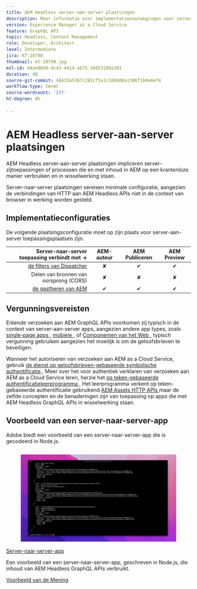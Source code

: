 ```yaml
---
title: AEM Headless server-aan-server plaatsingen
description: Meer informatie over implementatieoverwegingen voor server-naar-server AEM Headless-implementaties.
version: Experience Manager as a Cloud Service
feature: GraphQL API
topic: Headless, Content Management
role: Developer, Architect
level: Intermediate
jira: KT-10798
thumbnail: kt-10798.jpg
exl-id: d4ae08d9-dc43-4414-ab75-26853186a301
duration: 48
source-git-commit: 48433a5367c281cf5a1c106b08a1306f1b0e8ef4
workflow-type: tm+mt
source-wordcount: '237'
ht-degree: 0%

---
```


# AEM Headless server-aan-server plaatsingen

AEM Headless server-aan-server plaatsingen impliceren server-zijtoepassingen of processen die en met inhoud in AEM op een krantenloze manier verbruiken en in wisselwerking staan.

Server-naar-server plaatsingen vereisen minimale configuratie, aangezien de verbindingen van HTTP aan AEM Headless APIs niet in de context van browser in werking worden gesteld.

## Implementatieconfiguraties

De volgende plaatsingsconfiguratie moet op zijn plaats voor server-aan-server toepassingsplaatsen zijn.

| Server-naar-server toepassing verbindt met → | AEM-auteur | AEM Publiceren | AEM Preview |
|---------------------------------------------------------------:|:----------:|:-----------:|:-----------:|
| [ de filters van Dispatcher ](./configurations/dispatcher-filters.md) | ✘ | ✔ | ✔ |
| Delen van bronnen van oorsprong (CORS) | ✘ | ✘ | ✘ |
| [ de gastheren van AEM ](./configurations/aem-hosts.md) | ✔ | ✔ | ✔ |

## Vergunningsvereisten

Erkende verzoeken aan AEM GraphQL APIs voorkomen zij typisch in de context van server-aan-server apps, aangezien andere app types, zoals [ single-page apps ](./spa.md), [ mobiele ](./mobile.md), of [ Componenten van het Web ](./web-component.md), typisch vergunning gebruiken aangezien het moeilijk is om de geloofsbrieven te beveiligen.

Wanneer het autoriseren van verzoeken aan AEM as a Cloud Service, gebruik [ de dienst op geloofsbrieven-gebaseerde symbolische authentificatie ](https://experienceleague.adobe.com/docs/experience-manager-cloud-service/content/implementing/developing/generating-access-tokens-for-server-side-apis.html). Meer over het voor authentiek verklaren van verzoeken aan AEM as a Cloud Service leren, herzie het [ op teken-gebaseerde authentificatieleerprogramma ](https://experienceleague.adobe.com/docs/experience-manager-learn/getting-started-with-aem-headless/authentication/overview.html). Het leerprogramma verkent op teken-gebaseerde authentificatie gebruikend [ AEM Assets HTTP APIs ](https://experienceleague.adobe.com/docs/experience-manager-cloud-service/content/assets/admin/mac-api-assets.html) maar de zelfde concepten en de benaderingen zijn van toepassing op apps die met AEM Headless GraphQL APIs in wisselwerking staan.

## Voorbeeld van een server-naar-server-app

Adobe biedt een voorbeeld van een server-naar-server-app die is gecodeerd in Node.js.

<div class="columns is-multiline">
    <!-- Server-to-server app -->
    <div class="column is-half-tablet is-half-desktop is-one-third-widescreen" aria-label="Server-to-server app" tabindex="0">
       <div class="card">
           <div class="card-image">
               <figure class="image is-16by9">
                   <a href="../example-apps/server-to-server-app.md" title="Server-naar-server-app" tabindex="-1">
                       <img class="is-bordered-r-small" src="../example-apps/assets/server-to-server-app/server-to-server-card.png" alt="Server-naar-server-app">
                   </a>
               </figure>
           </div>
           <div class="card-content is-padded-small">
               <div class="content">
                   <p class="headline is-size-6 has-text-weight-bold"><a href="../example-apps/server-to-server-app.md" title="Server-naar-server-app">Server-naar-server-app</a></p>
                   <p class="is-size-6">Een voorbeeld van een server-naar-server-app, geschreven in Node.js, die inhoud van AEM Headless GraphQL APIs verbruikt.</p>
                   <a href="../example-apps/server-to-server-app.md" class="spectrum-Button spectrum-Button--outline spectrum-Button--primary spectrum-Button--sizeM">
                       <span class="spectrum-Button-label has-no-wrap has-text-weight-bold"> Voorbeeld van de Mening </span>
                   </a>
               </div>
           </div>
       </div>
    </div>
</div>
